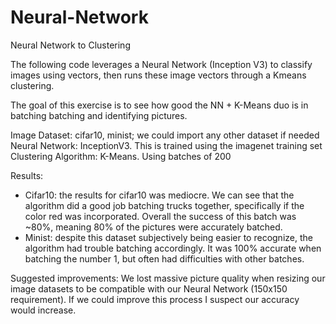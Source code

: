 # Neural-Network
Neural Network to Clustering

The following code leverages a Neural Network (Inception V3) to classify images using vectors, then runs these image vectors through a Kmeans clustering.

The goal of this exercise is to see how good the NN + K-Means duo is in batching batching and identifying pictures.

Image Dataset:  cifar10, minist; we could import any other dataset if needed
Neural Network:  InceptionV3.  This is trained using the imagenet training set
Clustering Algorithm:  K-Means. Using batches of 200

Results:
- Cifar10:  the results for cifar10 was mediocre.  We can see that the algorithm did a good job batching trucks together, specifically if the color red was incorporated.  Overall the success of this batch was ~80%, meaning 80% of the pictures were accurately batched.
- Minist:  despite this dataset subjectively being easier to recognize, the algorithm had trouble batching accordingly.  It was 100% accurate when batching the number 1, but often had difficulties with other batches.

Suggested improvements:
We lost massive picture quality when resizing our image datasets to be compatible with our Neural Network (150x150 requirement).  If we could improve this process I suspect our accuracy would increase.
